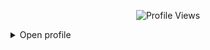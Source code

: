 <p align="center">
  <img src="https://komarev.com/ghpvc/?username=GuilhermeRita&style=plastic&color=blueviolet" alt="Profile Views"/>
</p>

<details>
<summary>Open profile</summary>

<br>
<!-- Top da pokebola -->
![Top of pokeball](https://user-images.githubusercontent.com/44261381/209363264-ac854d3c-2cc2-44c4-928e-8a08d1013f46.png)

<div align="center">
  <img height="200" src="https://github.com/10kartik/10kartik/assets/99239411/21742f3f-d9a7-4a53-8530-7d20d51e03a9" alt="Avatar photo of KK10">

  <a href="https://git.io/typing-svg">
    <img src="https://readme-typing-svg.demolab.com/?font=VT323&size=35&duration=3500&pause=300&color=6A0572&center=true&vCenter=true&width=500&lines=Olá,+eu+sou+Guilherme;Desenvolvedor+Back-End+e+DBA;Apaixonado+por+dados+e+tecnologia;Curioso+e+explorador+de+sistemas" alt="Typing SVG" />
  </a>
</div>

<details>
<summary>Sobre Mim</summary>

<div align="left">
```js
/**
 * Represents Guilherme.
 *
 * @constructor
 * @param {string} location - São Paulo, Brasil.
 * @param {string} languages - Português, Inglês.
 * @param {string} jobTitle - Desenvolvedor Back-End / DBA.
 * @param {string} skills - Java, C++, Visual Basic, JS, SQL, Power BI, Engenharia de Software.
 * @param {string} interests - Aprender novas tecnologias, bancos de dados e sistemas eficientes.
 * @param {string} education - Técnico pela ETEC; ADS na Fatec.
 * @param {string} approachable - Sim, aberto a projetos e colaborações.
 * @param {string} motto - Sempre aprendendo, evoluindo e criando soluções com propósito
 */
```
</div>

</details>

<details>
<summary>Ferramentas</summary>
<div>
  <p style="display: inline-block;" align="center">
    <kbd>
      <kbd>Programming Languages</kbd>
      <br><br>
      <img width="30px" src="https://cdn.jsdelivr.net/gh/devicons/devicon/icons/cplusplus/cplusplus-original.svg" alt="cpp" title="C++"/>
      <img width="30px" src="https://cdn.jsdelivr.net/gh/devicons/devicon/icons/javascript/javascript-original.svg" alt="js" title="JavaScript"/>
      <img width="30px" src="https://cdn.jsdelivr.net/gh/devicons/devicon/icons/java/java-original.svg" alt="java" title="Java"/>
      <img width="30" src="https://user-images.githubusercontent.com/25181517/121405384-444d7300-c95d-11eb-959f-913020d3bf90.png" alt="C#" title="C#"/>
    </kbd>
    <!-- Continue com o restante das ferramentas e ícones como estava no seu código original -->
  </p>
</div>
</details>

<details>
  <summary>GitHub Stats</summary>
  <br>
  <p align="center">
    <img align="center" src="https://github-readme-stats.vercel.app/api?username=GuilhermeRita&show_icons=true&theme=radical" alt="GitHub Stats">
    <img align="center" src="https://github-readme-stats.vercel.app/api/top-langs/?username=GuilhermeRita&layout=compact&theme=radical" alt="Top Languages">
  </p>
</details>

<details>
  <summary>Contato</summary>
  <br>
  <p align="center">
    <a href="mailto:contatoguilhermeau@gmail.com"><img src="https://img.shields.io/badge/Gmail-EA4335?style=for-the-badge&logo=gmail&logoColor=white" alt="Email"/></a>
    <a href="https://www.linkedin.com/in/guilherme-augusto-0b2582237/"><img src="https://img.shields.io/badge/LinkedIn-0A66C2?style=for-the-badge&logo=linkedin&logoColor=white" alt="LinkedIn"/></a>
  </p>
</details>

<details>
  <summary>Quote</summary>
  <br>
  <blockquote>“Sempre aprendendo, evoluindo e criando soluções com propósito.”<br><strong>— Guilherme</strong></blockquote>
</details>

<!-- Base da pokebola -->
![Bottom of pokeball](https://user-images.githubusercontent.com/44261381/209363271-905d2a5e-8a18-44c0-a450-45dddd4d5036.png)

</details>
